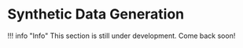 # Synthetic Data Generation
!!! info "Info"
    This section is still under development. Come back soon!